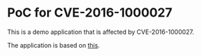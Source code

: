 # PoC for CVE-2016-1000027

This is a demo application that is affected by CVE-2016-1000027.

The application is based on [this](https://github.com/eugenp/tutorials/tree/master/spring-remoting/remoting-http).
